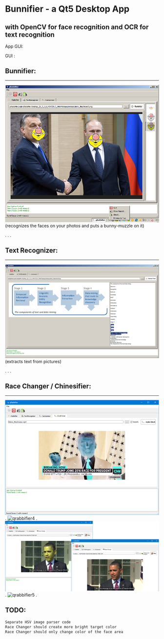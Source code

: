 # Bunnifier - a Qt5 Desktop App

## with OpenCV for face recognition and OCR for text recognition

App GUI:

GUI :
#####

## Bunnifier:
--------------
![qrabbifier](https://raw.githubusercontent.com/privet56/qBunnifier/master/pics/bunnifier_face_recognition.png)
(recognizes the faces on your photos and puts a bunny-muzzle on it)

.
.
.

## Text Recognizer:
------------------------
![qrabbifier2](https://raw.githubusercontent.com/privet56/qBunnifier/master/pics/bunnifier_textrecognizer.png)
(extracts text from pictures)

.
.
.

## Race Changer / Chinesifier:
------------------------
![qrabbifier3](https://raw.githubusercontent.com/privet56/qBunnifier/master/pics/bunnifier_vid_conversion.png)
.
![qrabbifier4](https://raw.githubusercontent.com/privet56/qBunnifier/master/pics/bunnifier_vid_chinesify.2.gif)
.
![qrabbifier5](https://raw.githubusercontent.com/privet56/qBunnifier/master/pics/bunnifier_vid_conversion_obama.png)
.
![qrabbifier5](https://raw.githubusercontent.com/privet56/qBunnifier/master/pics/bunnifier_vid_chinesify.1.gif)
.
## TODO:
	Separate HSV image parser code
	Race Changer should create more bright target color
	Race Changer should only change color of the face area
